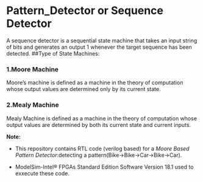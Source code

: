 # Pattern_Detector or Sequence Detector
A sequence detector is a sequential state machine that takes an input string of bits and generates an output 1 whenever the target sequence has been detected.
##Type of State Machines:
### 1.Moore Machine
Moore’s machine is defined as a machine in the theory of computation whose output values are determined only by its current state.
### 2.Mealy Machine
Mealy Machine is defined as a machine in the theory of computation whose output values are determined by both its current state and current inputs.

__Note:__
- This repository contains RTL code (verilog based) for a *Moore Based Pattern Detector*:detecting a pattern(Bike->Bike->Car->Bike->Car).

- ModelSim-Intel® FPGAs Standard Edition Software Version 18.1 used to exxecute these code.
